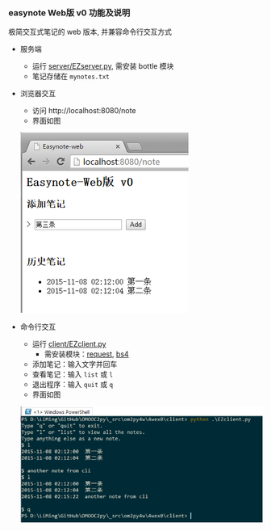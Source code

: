 ### easynote Web版 v0 功能及说明

极简交互式笔记的 web 版本, 并兼容命令行交互方式
* 服务端
    - 运行 [server/EZserver.py](server/EZserver.py), 需安装 bottle 模块
    - 笔记存储在 `mynotes.txt`
* 浏览器交互
    - 访问 http://localhost:8080/note
    - 界面如图

    ![browser](snapshot-4wex0-web-v0.png)

* 命令行交互
    - 运行 [client/EZclient.py](client/EZclient.py)
        - 需安装模块：[request](http://docs.python-requests.org/en/latest/), [bs4](http://www.crummy.com/software/BeautifulSoup/bs4/doc/)
    - 添加笔记：输入文字并回车
    - 查看笔记：输入 `list` 或 `l`
    - 退出程序：输入 `quit` 或 `q`
    - 界面如图
    
    ![cli](snapshot-4wex0-cli-v0.png)